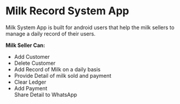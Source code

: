 # Milk Record System App
<p>Milk System App is built for android users that help the milk sellers to manage a daily record of their users.</p>
<p><b>Milk Seller Can:</b><p>
<ul>
<li>Add Customer</li>
<li>Delete Customer</li>
<li>Add Record of Milk on a daily basis</li>
<li>Provide Detail of milk sold and payment</li>
<li>Clear Ledger</li>
<li>Add Payment</li>
Share Detail to WhatsApp</li>
</ul>
